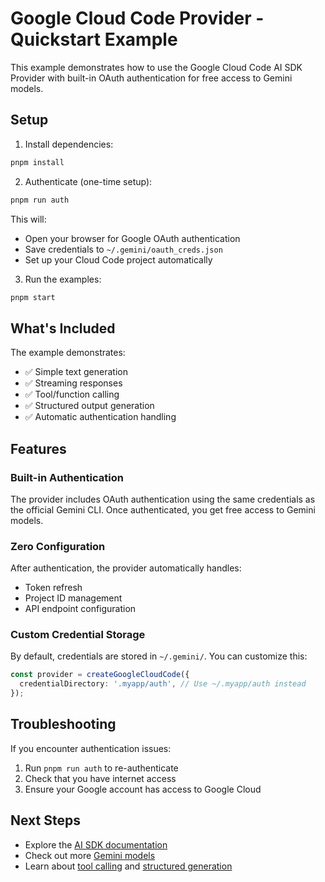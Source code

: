 # Google Cloud Code Provider - Quickstart Example

This example demonstrates how to use the Google Cloud Code AI SDK Provider with built-in OAuth authentication for free access to Gemini models.

## Setup

1. Install dependencies:
```bash
pnpm install
```

2. Authenticate (one-time setup):
```bash
pnpm run auth
```

This will:
- Open your browser for Google OAuth authentication
- Save credentials to `~/.gemini/oauth_creds.json`
- Set up your Cloud Code project automatically

3. Run the examples:
```bash
pnpm start
```

## What's Included

The example demonstrates:
- ✅ Simple text generation
- ✅ Streaming responses
- ✅ Tool/function calling
- ✅ Structured output generation
- ✅ Automatic authentication handling

## Features

### Built-in Authentication
The provider includes OAuth authentication using the same credentials as the official Gemini CLI. Once authenticated, you get free access to Gemini models.

### Zero Configuration
After authentication, the provider automatically handles:
- Token refresh
- Project ID management
- API endpoint configuration

### Custom Credential Storage
By default, credentials are stored in `~/.gemini/`. You can customize this:

```typescript
const provider = createGoogleCloudCode({
  credentialDirectory: '.myapp/auth', // Use ~/.myapp/auth instead
});
```

## Troubleshooting

If you encounter authentication issues:
1. Run `pnpm run auth` to re-authenticate
2. Check that you have internet access
3. Ensure your Google account has access to Google Cloud

## Next Steps

- Explore the [AI SDK documentation](https://sdk.vercel.ai/docs)
- Check out more [Gemini models](https://ai.google.dev/models/gemini)
- Learn about [tool calling](https://sdk.vercel.ai/docs/ai-sdk-core/tools-and-tool-calling) and [structured generation](https://sdk.vercel.ai/docs/ai-sdk-core/generating-structured-data)
